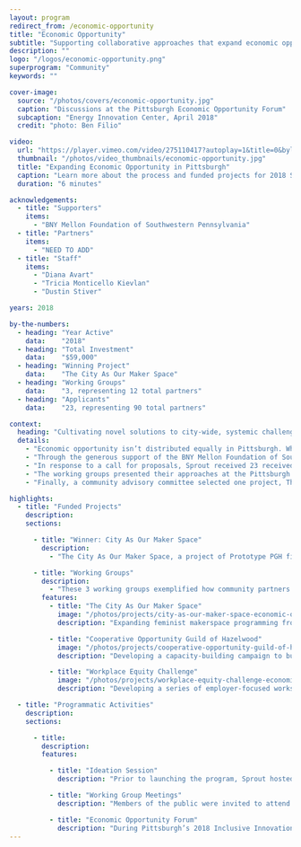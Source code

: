 ```yaml
---
layout: program
redirect_from: /economic-opportunity
title: "Economic Opportunity"
subtitle: "Supporting collaborative approaches that expand economic opportunity for all."
description: ""
logo: "/logos/economic-opportunity.png"
superprogram: "Community"
keywords: ""

cover-image:
  source: "/photos/covers/economic-opportunity.jpg"
  caption: "Discussions at the Pittsburgh Economic Opportunity Forum"
  subcaption: "Energy Innovation Center, April 2018"
  credit: "photo: Ben Filio"

video:
  url: "https://player.vimeo.com/video/275110417?autoplay=1&title=0&byline=0&portrait=0"
  thumbnail: "/photos/video_thumbnails/economic-opportunity.jpg"
  title: "Expanding Economic Opportunity in Pittsburgh"
  caption: "Learn more about the process and funded projects for 2018 Sprout Seed Award for Economic Opportunity."
  duration: "6 minutes"

acknowledgements:
  - title: "Supporters"
    items:
      - "BNY Mellon Foundation of Southwestern Pennsylvania"
  - title: "Partners"
    items:
      - "NEED TO ADD"
  - title: "Staff"
    items:
      - "Diana Avart"
      - "Tricia Monticello Kievlan"
      - "Dustin Stiver"

years: 2018

by-the-numbers:
  - heading: "Year Active"
    data:    "2018"
  - heading: "Total Investment"
    data:    "$59,000"
  - heading: "Winning Project"
    data:    "The City As Our Maker Space"
  - heading: "Working Groups"
    data:    "3, representing 12 total partners"
  - heading: "Applicants"
    data:    "23, representing 90 total partners"

context:
  heading: "Cultivating novel solutions to city-wide, systemic challenges"
  details:
    - "Economic opportunity isn’t distributed equally in Pittsburgh. While the region earns national acclaim for innovation and livability, the inclusiveness of Pittsburgh’s job growth lags far behind that of other American cities."
    - "Through the generous support of the BNY Mellon Foundation of Southwestern Pennsylvania, The Sprout Fund developed the 2018 Seed Award for Economic Opportunity in an effort to expand economic opportunity through new collaborative approaches that expand economic opportunity for all."
    - "In response to a call for proposals, Sprout received 23 received applications proposing collaborative activities among more than 90 local nonprofit and community organizations. From this diverse set of applications, 3 proposals best captured the spirit, intention, and opportunity of the program. These working groups then spent 2 months refining each of these approaches to create compelling opportunities for residents to contribute to the economic vitality of Pittsburgh and Allegheny County."
    - "The working groups presented their approaches at the Pittsburgh Economic Opportunity Forum, a public event that featured dynamic speakers and interactive activities to explore the state of economic opportunity in the region. A month later, the working groups submitted their refined approaches for consideration in a community-advised decision-making process that determined which group would receive up funding support to implement their proposed project."
    - "Finally, a community advisory committee selected one project, The City As Our Maker Space, to receive full implementation support."

highlights:
  - title: "Funded Projects"
    description:
    sections:

      - title: "Winner: City As Our Maker Space"
        description:
          - "The City As Our Maker Space, a project of Prototype PGH fiscally sponsored by New Sun Rising, received $44,000 to conduct a 6-month program for low-income, marginalized women with a focus on women of color. This program will specialize in literacy, wellness, and health, with the ultimate goal of supporting women to pursue careers in technology and creative entrepreneurship. The program will be led by representatives from the 5 partner organizations: Prototype PGH, Black Unicorn Library, A Piece of Mind, Ujamaa Collective, and Flower House."

      - title: "Working Groups"
        description:
          - "These 3 working groups exemplified how community partners can come together to expand economic opportunity in the region and better meet the needs of the communities they serve. They each received $5,000 in funding to host a series of meetings to gather community feedback and refine their proposed approaches."
        features:
          - title: "The City As Our Maker Space"
            image: "/photos/projects/city-as-our-maker-space-economic-opportunity-working-group.jpg"
            description: "Expanding feminist makerspace programming from Bloomcraft in the neighborhoods of the Hill District, Wilkinsburg, and Allentown."

          - title: "Cooperative Opportunity Guild of Hazelwood"
            image: "/photos/projects/cooperative-opportunity-guild-of-hazelwood-economic-opportunity-working-group.jpg"
            description: "Developing a capacity-building campaign to build a cooperatively-owned economic resource center in Hazelwood."

          - title: "Workplace Equity Challenge"
            image: "/photos/projects/workplace-equity-challenge-economic-opportunity-working-group.jpg"
            description: "Developing a series of employer-focused workshops to equip key staff with tangible skills for advancing equity in the workplace."

  - title: "Programmatic Activities"
    description:
    sections:

      - title:
        description:
        features:

          - title: "Ideation Session"
            description: "Prior to launching the program, Sprout hosted a community conversation and ideation session to explore how Pittsburghers already perceive and approach expanding economic opportunity. Eighteen people participated in the event, including a staffer from BNY Mellon and representatives from the Office of the Mayor, local nonprofits, corporations, and community groups."

          - title: "Working Group Meetings"
            description: "Members of the public were invited to attend working group meetings and help develop the three groups’ innovative, collaborative approaches to expanding economic opportunity in the region. Sprout designed a facilitation approach for these meetings and trained working group leaders on how to lead these conversations and incorporate community feedback into their ongoing work."

          - title: "Economic Opportunity Forum"
            description: "During Pittsburgh’s 2018 Inclusive Innovation Week, more than 120 people attended the Pittsburgh Economic Opportunity Forum at the  free event at the Energy Innovation Center in the Hill District This free event featured dynamic speakers and engaging activities exploring local efforts to increase economic opportunity in the Pittsburgh region. Each working group presented brief remarks on their progress and collected audience feedback on their approach."
---
```

